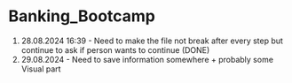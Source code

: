 # Banking_Bootcamp
1. 28.08.2024 16:39 - Need to make the file not break after every step but continue to ask if person wants to continue (DONE)
2. 29.08.2024 - Need to save information somewhere + probably some Visual part
